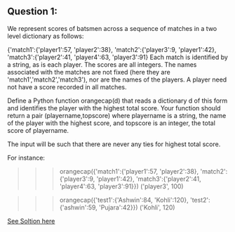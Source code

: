 Question 1:
-------------
We represent scores of batsmen across a sequence of matches in a two level dictionary as follows:

   {'match1':{'player1':57, 'player2':38}, 'match2':{'player3':9, 'player1':42}, 'match3':{'player2':41, 'player4':63, 'player3':91}
Each match is identified by a string, as is each player. The scores are all integers. The names associated with the matches are not fixed (here they are 'match1','match2','match3'), nor are the names of the players. A player need not have a score recorded in all matches.

Define a Python function orangecap(d) that reads a dictionary d of this form and identifies the player with the highest total score. Your function should return a pair (playername,topscore) where playername is a string, the name of the player with the highest score, and topscore is an integer, the total score of playername.

The input will be such that there are never any ties for highest total score.

For instance:

  >>> orangecap({'match1':{'player1':57, 'player2':38}, 'match2':{'player3':9, 'player1':42}, 'match3':{'player2':41, 'player4':63, 'player3':91}})
('player3', 100)

  >>> orangecap({'test1':{'Ashwin':84, 'Kohli':120}, 'test2':{'ashwin':59, 'Pujara':42}})
('Kohli', 120)

[See Soltion here](https://github.com/Avi-1996/100DaysCodeChallenge/blob/master/100DayCode/Day57/Ques1.py)
